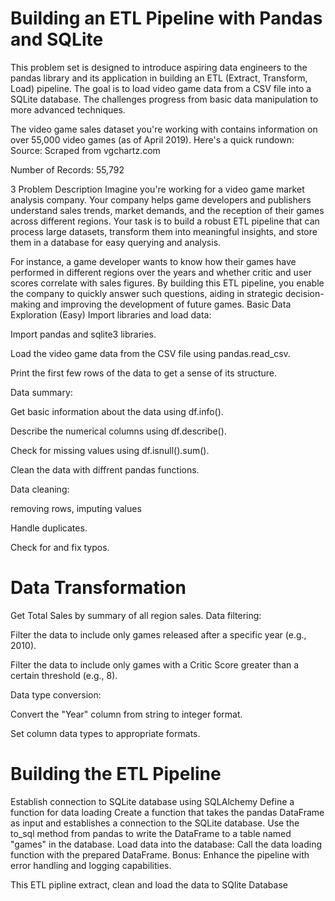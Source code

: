 # Building an ETL Pipeline with Pandas and SQLite

This problem set is designed to introduce aspiring data engineers to the pandas library and its application in building an ETL (Extract, Transform, Load) pipeline.
The goal is to load video game data from a CSV file into a SQLite database. The challenges progress from basic data manipulation to more advanced techniques.

The video game sales dataset you're working with contains information on over 55,000 video games (as of April 2019). Here's a quick rundown:
Source: Scraped from vgchartz.com

Number of Records: 55,792

3 Problem Description
Imagine you're working for a video game market analysis company. Your company helps game developers and publishers understand sales trends, market demands, and the reception of their games across different regions. Your task is to build a robust ETL pipeline that can process large datasets, transform them into meaningful insights, and store them in a database for easy querying and analysis.

For instance, a game developer wants to know how their games have performed in different regions over the years and whether critic and user scores correlate with sales figures. By building this ETL pipeline, you enable the company to quickly answer such questions, aiding in strategic decision-making and improving the development of future games.
Basic Data Exploration (Easy)
Import libraries and load data:

Import pandas and sqlite3 libraries.

Load the video game data from the CSV file using pandas.read_csv.

Print the first few rows of the data to get a sense of its structure.

Data summary:

Get basic information about the data using df.info().

Describe the numerical columns using df.describe().

Check for missing values using df.isnull().sum().

Clean the data with diffrent pandas functions.

Data cleaning:

removing rows, imputing values 

Handle duplicates.

Check for and fix typos.

# Data Transformation 
Get Total Sales by summary of all region sales.
Data filtering:

Filter the data to include only games released after a specific year (e.g., 2010).

Filter the data to include only games with a Critic Score greater than a certain threshold (e.g., 8).

Data type conversion:

Convert the "Year" column from string to integer format.

Set column data types to appropriate formats.

# Building the ETL Pipeline
Establish connection to SQLite database using SQLAlchemy
Define a function for data loading
Create a function that takes the pandas DataFrame as input and establishes a connection to the SQLite database.
Use the to_sql method from pandas to write the DataFrame to a table named "games" in the database.
Load data into the database:
Call the data loading function with the prepared DataFrame.
Bonus: Enhance the pipeline with error handling and logging capabilities.

This ETL pipline extract, clean and load the data to SQlite Database 
